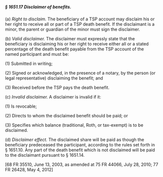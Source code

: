 ##### § 1651.17 Disclaimer of benefits. #####

(a) *Right to disclaim.* The beneficiary of a TSP account may disclaim his or her right to receive all or part of a TSP death benefit. If the disclaimant is a minor, the parent or guardian of the minor must sign the disclaimer.

(b) *Valid disclaimer.* The disclaimer must expressly state that the beneficiary is disclaiming his or her right to receive either all or a stated percentage of the death benefit payable from the TSP account of the named participant and must be:

(1) Submitted in writing;

(2) Signed or acknowledged, in the presence of a notary, by the person (or legal representative) disclaiming the benefit; and

(3) Received before the TSP pays the death benefit.

(c) *Invalid disclaimer.* A disclaimer is invalid if it:

(1) Is revocable;

(2) Directs to whom the disclaimed benefit should be paid; or

(3) Specifies which balance (traditional, Roth, or tax-exempt) is to be disclaimed.

(d) *Disclaimer effect.* The disclaimed share will be paid as though the beneficiary predeceased the participant, according to the rules set forth in § 1651.10. Any part of the death benefit which is not disclaimed will be paid to the disclaimant pursuant to § 1651.14.

[68 FR 35510, June 13, 2003, as amended at 75 FR 44066, July 28, 2010; 77 FR 26428, May 4, 2012]